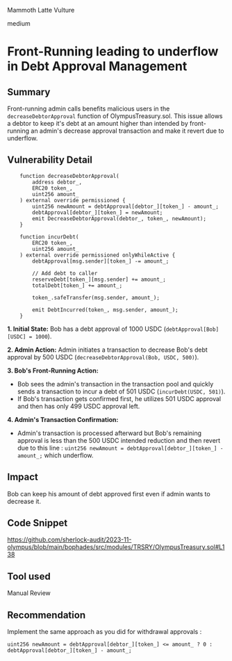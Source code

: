 Mammoth Latte Vulture

medium

# Front-Running leading to underflow in Debt Approval Management

## Summary

Front-running admin calls benefits malicious users in the `decreaseDebtorApproval` function of OlympusTreasury.sol. This issue allows a debtor to keep it's debt at an amount higher than intended by front-running an admin's decrease approval transaction and make it revert due to underflow.

## Vulnerability Detail

```solidity
    function decreaseDebtorApproval(
        address debtor_,
        ERC20 token_,
        uint256 amount_
    ) external override permissioned {
        uint256 newAmount = debtApproval[debtor_][token_] - amount_;
        debtApproval[debtor_][token_] = newAmount;
        emit DecreaseDebtorApproval(debtor_, token_, newAmount);
    }

    function incurDebt(
        ERC20 token_,
        uint256 amount_
    ) external override permissioned onlyWhileActive {
        debtApproval[msg.sender][token_] -= amount_;

        // Add debt to caller
        reserveDebt[token_][msg.sender] += amount_;
        totalDebt[token_] += amount_;

        token_.safeTransfer(msg.sender, amount_);

        emit DebtIncurred(token_, msg.sender, amount_);
    }

```

**1. Initial State:** Bob has a debt approval of 1000 USDC (`debtApproval[Bob][USDC] = 1000`).

**2. Admin Action:** Admin initiates a transaction to decrease Bob's debt approval by 500 USDC (`decreaseDebtorApproval(Bob, USDC, 500)`).

**3. Bob's Front-Running Action:**
* Bob sees the admin's transaction in the transaction pool and quickly sends a transaction to incur a debt of 501 USDC (`incurDebt(USDC, 501)`).
* If Bob's transaction gets confirmed first, he utilizes 501 USDC approval and then has only 499 USDC approval left.

**4. Admin's Transaction Confirmation:**
* Admin's transaction is processed afterward but Bob's remaining approval is less than the 500 USDC intended reduction and then revert due to this line : `uint256 newAmount = debtApproval[debtor_][token_] - amount_;` which underflow.

## Impact

Bob can keep his amount of debt approved first even if admin wants to decrease it.

## Code Snippet

https://github.com/sherlock-audit/2023-11-olympus/blob/main/bophades/src/modules/TRSRY/OlympusTreasury.sol#L138

## Tool used

Manual Review

## Recommendation
Implement the same approach as you did for withdrawal approvals : 
```solidity
uint256 newAmount = debtApproval[debtor_][token_] <= amount_ ? 0 : debtApproval[debtor_][token_] - amount_;
```